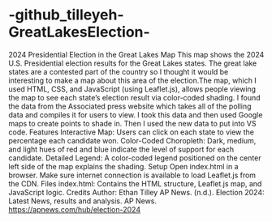 # -github_tilleyeh-GreatLakesElection-
2024 Presidential Election in the Great Lakes Map
This map shows the 2024 U.S. Presidential election results for the Great Lakes states. The great lake states are a contested part of the country so I thought it would be interesting to make a map about this area of the election.The map, which I used HTML, CSS, and JavaScript (using Leaflet.js), allows people viewing the map to see each state’s election result via color-coded shading. I found the data from the Associated press website which takes all of the polling data and compiles it for users to view. I took this data and then used Google maps to create points to shade in. Then I used the new data to put into VS code. 
Features
Interactive Map: Users can click on each state to view the percentage each candidate won.
Color-Coded Choropleth: Dark, medium, and light hues of red and blue indicate the level of support for each candidate.
Detailed Legend: A color-coded legend positioned on the center left side of the map explains the shading.
Setup
Open index.html in a browser.
Make sure internet connection is available to load Leaflet.js from the CDN.
Files
index.html: Contains the HTML structure, Leaflet.js map, and JavaScript logic.
Credits
Author: Ethan Tilley
AP News. (n.d.). Election 2024: Latest News, results and analysis. AP News. https://apnews.com/hub/election-2024 
